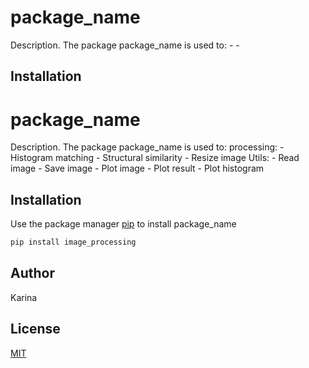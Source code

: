 # package_name

Description. 
The package package_name is used to:
	- 
	-

## Installation

# package_name

Description. 
The package package_name is used to:
	processing:
		- Histogram matching
		- Structural similarity
		- Resize image
	Utils:
		- Read image
		- Save image
		- Plot image
		- Plot result
		- Plot histogram

## Installation

Use the package manager [pip](https://pip.pypa.io/en/stable/) to install package_name

```bash
pip install image_processing
```

## Author
Karina

## License
[MIT](https://choosealicense.com/licenses/mit/)